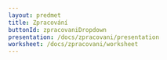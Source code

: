 ```yaml
---
layout: predmet
title: Zpracování
buttonId: zpracovaniDropdown
presentation: /docs/zpracovani/presentation
worksheet: /docs/zpracovani/worksheet
---
```

